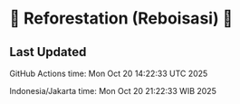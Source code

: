 
# 🌳 Reforestation (Reboisasi) 🌲

## Last Updated

GitHub Actions time: Mon Oct 20 14:22:33 UTC 2025

Indonesia/Jakarta time: Mon Oct 20 21:22:33 WIB 2025
